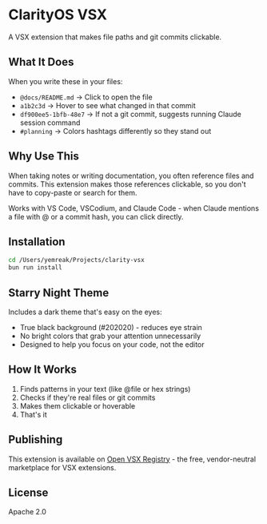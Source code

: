 # ClarityOS VSX

A VSX extension that makes file paths and git commits clickable.

## What It Does

When you write these in your files:
- `@docs/README.md` → Click to open the file
- `a1b2c3d` → Hover to see what changed in that commit
- `df900ee5-1bfb-48e7` → If not a git commit, suggests running Claude session command
- `#planning` → Colors hashtags differently so they stand out

## Why Use This

When taking notes or writing documentation, you often reference files and commits. This extension makes those references clickable, so you don't have to copy-paste or search for them.

Works with VS Code, VSCodium, and Claude Code - when Claude mentions a file with @ or a commit hash, you can click directly.

## Installation

```bash
cd /Users/yemreak/Projects/clarity-vsx
bun run install
```

## Starry Night Theme

Includes a dark theme that's easy on the eyes:
- True black background (#202020) - reduces eye strain
- No bright colors that grab your attention unnecessarily
- Designed to help you focus on your code, not the editor

## How It Works

1. Finds patterns in your text (like @file or hex strings)
2. Checks if they're real files or git commits
3. Makes them clickable or hoverable
4. That's it

## Publishing

This extension is available on [Open VSX Registry](https://open-vsx.org) - the free, vendor-neutral marketplace for VSX extensions.

## License

Apache 2.0